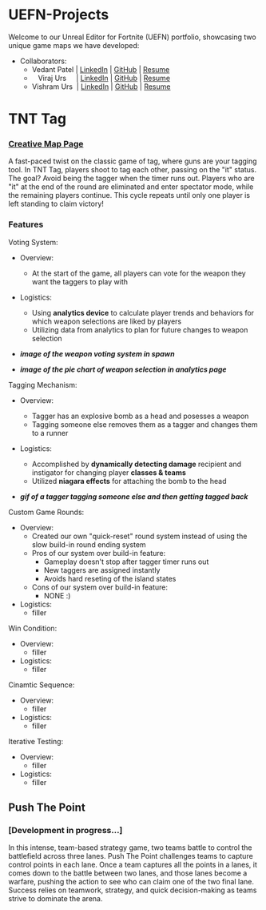 # UEFN-Projects
Welcome to our Unreal Editor for Fortnite (UEFN) portfolio, showcasing two unique game maps we have developed:
- Collaborators:
    - Vedant Patel | [LinkedIn](https://linkedin.com/in/vedantpatel021) | [GitHub](https://github.com/vedantpatel021) | [Resume](https://drive.google.com/file/d/10SA2DpH8dziY0dj76mR3XvJUtF29dAib/view?usp=sharing)
    -  ‎ ‎  ‎ Viraj Urs‎‎ ‎ ‎ ‎ ‎ | [LinkedIn](https://linkedin.com/in/viraj-urs) | [GitHub](https://github.com/3752V) | [Resume](https://drive.google.com/file/d/1VAQRfOWPUlZf49Ywz-O6_ND-PujUr7Ff/view?usp=sharing)
    - Vishram Urs‎ ‎‎ | [LinkedIn](https://linkedin.com/in/vishram-urs) | [GitHub](https://github.com/V-Coding) | [Resume]("(https://www.youtube.com/watch?v=dQw4w9WgXcQ)")

# TNT Tag
### [Creative Map Page](https://www.fortnite.com/@vedant/5112-4348-4975?lang=en-US)
A fast-paced twist on the classic game of tag, where guns are your tagging tool. In TNT Tag, players shoot to tag each other, passing on the "it" status. The goal? Avoid being the tagger when the timer runs out. Players who are "it" at the end of the round are eliminated and enter spectator mode, while the remaining players continue. This cycle repeats until only one player is left standing to claim victory!

### Features
Voting System:
- Overview:
    - At the start of the game, all players can vote for the weapon they want the taggers to play with
- Logistics:
    - Using **analytics device** to calculate player trends and behaviors for which weapon selections are liked by players
    - Utilizing data from analytics to plan for future changes to weapon selection

 - _**image of the weapon voting system in spawn**_
 - _**image of the pie chart of weapon selection in analytics page**_

Tagging Mechanism:
- Overview:
    - Tagger has an explosive bomb as a head and posesses a weapon
    - Tagging someone else removes them as a tagger and changes them to a runner
- Logistics:
    - Accomplished by **dynamically detecting damage** recipient and instigator for changing player **classes & teams**
    - Utilized **niagara effects** for attaching the bomb to the head

- _**gif of a tagger tagging someone else and then getting tagged back**_

Custom Game Rounds:
- Overview:
    - Created our own "quick-reset" round system instead of using the slow build-in round ending system
    - Pros of our system over build-in feature:
        - Gameplay doesn't stop after tagger timer runs out
        - New taggers are assigned instantly
        - Avoids hard reseting of the island states
    - Cons of our system over build-in feature:
        - NONE :)
- Logistics:
    - filler

Win Condition:
- Overview:
    - filler
- Logistics:
    - filler
 
Cinamtic Sequence:
- Overview:
    - filler
- Logistics:
    - filler

Iterative Testing:
- Overview:
    - filler
- Logistics:
    - filler




## Push The Point
### [Development in progress...]
In this intense, team-based strategy game, two teams battle to control the battlefield across three lanes. Push The Point challenges teams to capture control points in each lane. Once a team captures all the points in a lanes, it comes down to the battle between two lanes, and those lanes become a warfare, pushing the action to see who can claim one of the two final lane. Success relies on teamwork, strategy, and quick decision-making as teams strive to dominate the arena.
